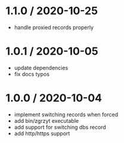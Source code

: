 
1.1.0 / 2020-10-25
==================

 * handle proxied records properly

1.0.1 / 2020-10-05
==================

 * update dependencies
 * fix docs typos

1.0.0 / 2020-10-04
==================

 * implement switching records when forced
 * add bin/zgrzyt executable
 * add support for switching dbs record
 * add http/https support
